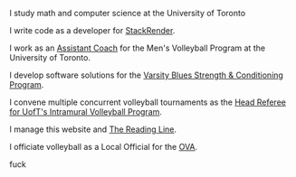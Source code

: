 I study math and computer science at the University of Toronto

I write code as a developer for [StackRender](stackrender.com).

I work as an [Assistant Coach](varsityblues.ca/index.aspx?path=mvball) for the Men's Volleyball Program at the University of Toronto.

I develop software solutions for the [Varsity Blues Strength & Conditioning Program](varsityblues.ca).

I convene multiple concurrent volleyball tournaments as the [Head Referee for UofT's Intramural Volleyball Program](uoftintramurals.ca).

I manage this website and [The Reading Line](thereadingline.ca).

I officiate volleyball as a Local Official for the [OVA](http://www.ontariovolleyball.org).

fuck
